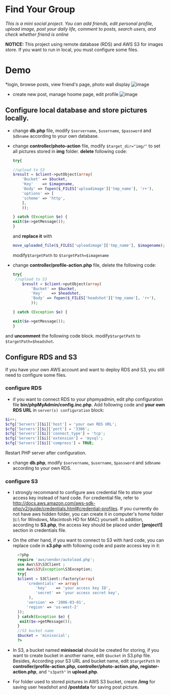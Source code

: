 # Find Your Group
_This is a mini social project. You can add friends, edit personal profile, upload image, post your daily life, comment to posts, search users, and check whether friend is online_

__NOTICE:__ This project using remote database (RDS) and AWS S3 for images store. If you want to run in local, you must configure some files.

# Demo
*login, browse posts, view friend's page, photo wall display
![image](https://github.com/FeifeifeiGit/Web_Design_Spring2017/blob/master/Final/img/longin.gif)



* create new post, manage hoome page, edit profile
![image](https://github.com/FeifeifeiGit/Web_Design_Spring2017/blob/master/Final/img/newPost.gif)


## Configure local database and store pictures locally. 

* change __db.php__ file, modify `$servername`, `$username`, `$password` and `$dbname` according to your own database.
* change __controller/photo-action__ file, modify `$target_dir="img/"` to set all pictures stored in __img__ folder. __delete__ following code:

	```php
	try{

    //upload to S3
	$result = $client->putObject(array(
		'Bucket' => $bucket,
		'Key'    => $imagename,
		'Body' => fopen($_FILES['uploadimage']['tmp_name'], 'r+'),
		'options' => [
		'scheme' => 'http',
		],
		));

	} catch (Exception $e) {
	exit($e->getMessage());
	}
	```


	and __replace it__ with  
	
	```php
	move_uploaded_file($_FILES['uploadimage']['tmp_name'], $imagename);
	```
 	modify`$targetPath` to `$targetPath=$imagename`
* change __controller/profile-action.php__ file, delete the following code: 
  
	```php
	try{
  	 //upload to S3
		$result = $client->putObject(array(
			'Bucket' => $bucket,
			'Key'    => $headshot,
			'Body' => fopen($_FILES['headshot']['tmp_name'], 'r+'),
			));

	} catch (Exception $e) {

	exit($e->getMessage());
	}
	```  
and __uncomment__ the following code block. modify`$targetPath` to `$targetPath=$headshot`. 

  

## Configure RDS and S3  
If you have your own AWS account and want to deploy RDS and S3, you still need to configure some files.  
### configure RDS
* if you want to connect RDS to your phpmyadmin, edit php configuration file __bin/phpMyAdmin/config.inc.php__. Add following code and __your own RDS URL__ in `server(s) configuration` block:

 ```php
$i++;
$cfg['Servers'][$i]['host'] = 'your own RDS URL';
$cfg['Servers'][$i]['port'] = '3306';
$cfg['Servers'][$i]['connect_type'] = 'tcp';
$cfg['Servers'][$i]['extension'] = 'mysql';
$cfg['Servers'][$i]['compress'] = TRUE;
 ```
Restart PHP server after configuration.  
* change __db.php__, modify `$servername`, `$username`, `$password` and `$dbname` according to your own RDS.



### configure S3

* I strongly recommand to configure aws credential file to store your access key instead of hard code.
For crediential file, refer to http://docs.aws.amazon.com/aws-sdk-php/v2/guide/credentials.html#credential-profiles. If you currently do not have aws hidden folder, you can create it in computer's home folder (c:\\ for Windows, Macintosh HD for MAC) yourself. In addition, according to __S3.php__, the access key should be placed under __[project1]__ section in credentials file. 

* On the other hand, if you want to connect to S3 with hard code, you can replace code in __s3.php__ with following code and paste access key in it:

  ```php
	<?php
	require 'aws/vendor/autoload.php';
	use Aws\S3\S3Client ;
	use Aws\S3\Exception\S3Exception;
	try{
    $client = S3Client::factory(array(
        'credentials' => array(
            'key'    => 'your access key ID',
            'secret' => 'your access secret key',
         ),
        'version' => '2006-03-01',
        'region' => 'us-west-2'
    ));
    } catch(Exception $e) {
     exit($e->getMessage());
	} 
	//S3 bucket name
	$bucket = 'minisocial';
	?>
  ```   
* In S3, a bucket named __minisocial__ should be created for storing, if you want to create bucket in another name, edit `$bucket` in S3.php file. Besides, According your S3 URL and bucket name, edit `$targetPath` in __controller/profile-action.php, controller/photo-action.php, register-action.php__, and  `"s3path"` in __upload.php__.
* For folder used to stored pictures in AWS S3 bucket, create __/img__ for saving user headshot and __/postdata__ for saving post picture.  
